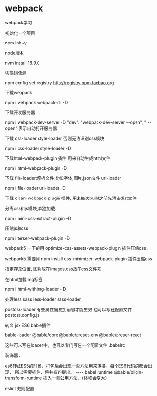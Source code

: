 # webpack
webpack学习

初始化一个项目

npm init -y

node版本

nvm install 18.9.0

切换镜像源

npm config set registry http://registry.npm.taobao.org

下载webpack

npm i webpack webpack-cli -D

下载开发服务器

npm i webpack-dev-server -D
"dev": "webpack-dev-server --open", " --open" 表示自动打开服务器

下载 css-loader style-loader 否则无法识别css模块

npm i css-loader style-loader -D

下载html-webpack-plugin 插件 用来自动生成html文件

npm i html-webpack-plugin -D

下载 file-loader:解析文件 比如字体,图片,json文件 url-loader  

npm i file-loader url-loader  -D

下载 clean-webpack-plugin 插件, 用来每次build之前先清空dist文件.

分离css和js模块,单独加载.

npm i mini-css-extract-plugin -D

压缩js和css

npm i terser-webpack-plugin  -D

webpack5 一下的用 optimize-css-assets-webpack-plugin 插件压缩css . 

webpack5 需要用 npm install css-minimizer-webpack-plugin 插件压缩css

指定存放位置, 图片放在images,css放在css文件夹

在html加载img标签

npm i html-withimg-loader - D



处理less sass less-loader  sass-loader

postcss-loader 有些属性需要加前缀才能生效  也可以写在配置文件 postcss.config.js

转义 jsx ES6 bable插件

bable-loader @bable/core @bable/preset-env  @bable/preser-react

这些可以写在loader中，也可以专门写在一个配置文件 .babelrc


装饰器，

es6转成ES5的时候，打包后会出现一些方法用来转换。每个ES6代码的都会出现，
所以需要插件，将共有的提出。 ---- babel runtime
@bable/pligin-transform-runtime  插入一些公用方法，（体积会变大）


eslint 规则配置


